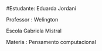 #Estudante: Eduarda Jordani

Professor : Welington 

Escola Gabriela Mistral 

Materia : Pensamento computacional 

